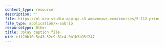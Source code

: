 ```yaml
---
content_type: resource
description: ''
file: https://ol-ocw-studio-app-qa.s3.amazonaws.com/courses/5-112-principles-of-chemical-science-fall-2005/eff20b105e4352c981c40b1b5a95f247_tbWuyysnj9U.vtt
file_type: application/x-subrip
resourcetype: Other
title: 3play caption file
uid: eff20b10-5e43-52c9-81c4-0b1b5a95f247
---
```

